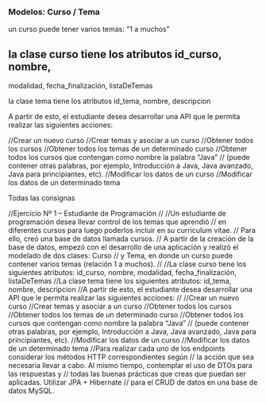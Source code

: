 ### Modelos: Curso / Tema

un curso puede tener varios temas: "1 a muchos"

## la clase curso tiene los atributos id_curso, nombre, 
modalidad, fecha_finalización, listaDeTemas

la clase tema tiene los atributos id_tema, nombre, descripcion

A partir de esto, el estudiante desea desarrollar una API 
que le permita realizar las siguientes acciones:

//Crear un nuevo curso
//Crear temas y asociar a un curso
//Obtener todos los cursos
//Obtener todos los temas de un determinado curso
//Obtener todos los cursos que contengan como nombre la palabra “Java”
// (puede contener otras palabras, por ejemplo, Introducción a Java, 
Java avanzado, Java para principiantes, etc).
//Modificar los datos de un curso
//Modificar los datos de un determinado tema


Todas las consignas

//Ejercicio Nº 1 – Estudiante de Programación
//
//Un estudiante de programación desea llevar control de los temas que aprendió
// en diferentes cursos para luego poderlos incluir en su curriculum vitae.
// Para ello, creó una base de datos llamada cursos.
// A partir de la creación de la base de datos, empezó con el desarrollo de una aplicación 
y realizó el modelado de dos clases: Curso
// y Tema, en donde un curso puede contener varios temas (relación 1 a muchos).
//
//La clase curso tiene los siguientes atributos: id_curso, nombre, modalidad,
fecha_finalización, listaDeTemas
//La clase tema tiene los siguientes atributos: id_tema, nombre, descripcion
//A partir de esto, el estudiante desea desarrollar una API que le permita realizar 
las siguientes acciones:
//
//Crear un nuevo curso
//Crear temas y asociar a un curso
//Obtener todos los cursos
//Obtener todos los temas de un determinado curso
//Obtener todos los cursos que contengan como nombre la palabra “Java”
// (puede contener otras palabras, por ejemplo, Introducción a Java, Java avanzado, Java para principiantes, etc).
//Modificar los datos de un curso
//Modificar los datos de un determinado tema
//Para realizar cada uno de los endpoints considerar los métodos HTTP correspondientes según
// la acción que sea necesaria llevar a cabo. Al mismo tiempo, contemplar el uso de DTOs para las respuestas y
// todas las buenas prácticas que creas que puedan ser aplicadas. Utilizar JPA + Hibernate
// para el CRUD de datos en una base de datos MySQL.